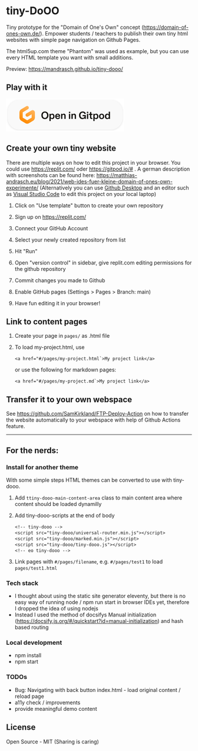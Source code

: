 # tiny-DoOO
Tiny prototype for the "Domain of One's Own" concept (https://domain-of-ones-own.de/). Empower students / teachers to publish their own tiny html websites with simple page navigation on Github Pages.

The html5up.com theme "Phantom" was used as example, but you can use every HTML template you want with small additions.

Preview: https://mandrasch.github.io/tiny-dooo/

## Play with it

[![Open in Gitpod](open-in-gitpod.svg)](https://gitpod.io/#https://github.com/mandrasch/tiny-dooo)


## Create your own tiny website

There are multiple ways on how to edit this project in your browser. You could use https://replit.com/ oder https://gitpod.io/# . 
A german description with screenshots can be found here: 
https://matthias-andrasch.eu/blog/2021/web-ides-fuer-kleine-domain-of-ones-own-experimente/ (Alternatively you can use [Github Desktop](https://desktop.github.com) and an editor such as [Visual Studio Code](https://code.visualstudio.com/) to edit this project on your local laptop) 

1. Click on "Use template" button to create your own repository

2. Sign up on https://replit.com/

3. Connect your GitHub Account

4. Select your newly created repository from list

5. Hit "Run"

6. Open "version control" in sidebar, give replit.com editing permissions for the github repository

7. Commit changes you made to Github

8. Enable GitHub pages (Settings > Pages > Branch: main)

9. Have fun editing it in your browser!


## Link to content pages

1. Create your page in `pages/` as .html file

2. To load my-project.html, use

    ```
    <a href="#/pages/my-project.html`>My project link</a>
    ```
    
    or use the following for markdown pages:

    ```
    <a href="#/pages/my-project.md`>My project link</a>
    ```

## Transfer it to your own webspace

See https://github.com/SamKirkland/FTP-Deploy-Action on how to transfer the website automatically to your webspace with help of Github Actions feature.

<hr>

## For the nerds:

### Install for another theme

With some simple steps HTML themes can be converted to use with tiny-dooo.

1. Add `ttiny-dooo-main-content-area` class to main content area where content should be loaded dynamilly

2. Add tiny-dooo-scripts at the end of body

    ```
    <!-- tiny-dooo -->
	<script src="tiny-dooo/universal-router.min.js"></script>
	<script src="tiny-dooo/marked.min.js"></script>
	<script src="tiny-dooo/tiny-dooo.js"></script>
	<!-- eo tiny-dooo -->
    ```

3. Link pages with `#/pages/filename`, e.g. `#/pages/test1` to load `pages/test1.html`



### Tech stack

- I thought about using the static site generator eleventy, but there is no easy way of running node / npm run start in browser IDEs yet, therefore I dropped the idea of using nodejs
- Instead I used the method of docsifys Manual initialization (https://docsify.js.org/#/quickstart?id=manual-initialization) and hash based routing

### Local development

- npm install
- npm start

### TODOs

- Bug: Navigating with back button index.html - load original content / reload page
- a11y check / improvements
- provide meaningful demo content

## License

Open Source - MIT (Sharing is caring)
